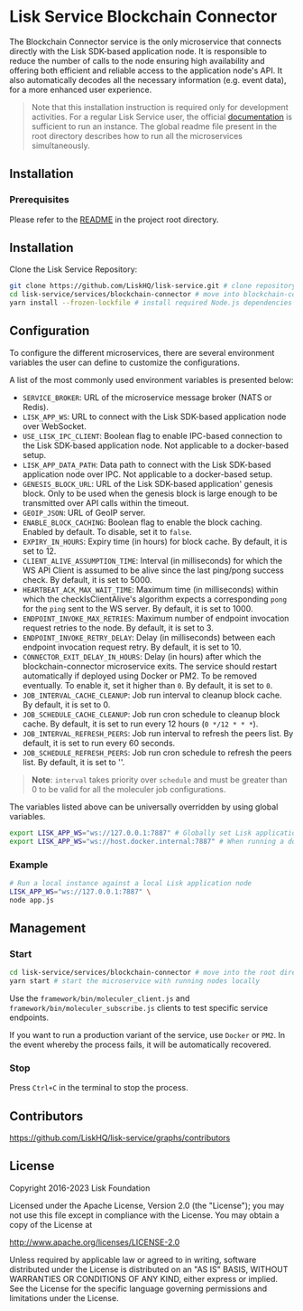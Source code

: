 # Lisk Service Blockchain Connector

The Blockchain Connector service is the only microservice that connects directly with the Lisk SDK-based application node. It is responsible to reduce the number of calls to the node ensuring high availability and offering both efficient and reliable access to the application node's API. It also automatically decodes all the necessary information (e.g. event data), for a more enhanced user experience.

> Note that this installation instruction is required only for development activities. For a regular Lisk Service user, the official [documentation](https://lisk.com/documentation/lisk-service/) is sufficient to run an instance. The global readme file present in the root directory describes how to run all the microservices simultaneously.

## Installation

### Prerequisites

Please refer to the [README](../../README.md) in the project root directory.

## Installation

Clone the Lisk Service Repository:

```bash
git clone https://github.com/LiskHQ/lisk-service.git # clone repository
cd lisk-service/services/blockchain-connector # move into blockchain-connector microservice directory
yarn install --frozen-lockfile # install required Node.js dependencies
```

## Configuration

To configure the different microservices, there are several environment variables the user can define to customize the configurations.

A list of the most commonly used environment variables is presented below:

- `SERVICE_BROKER`: URL of the microservice message broker (NATS or Redis).
- `LISK_APP_WS`: URL to connect with the Lisk SDK-based application node over WebSocket.
- `USE_LISK_IPC_CLIENT`: Boolean flag to enable IPC-based connection to the Lisk SDK-based application node. Not applicable to a docker-based setup.
- `LISK_APP_DATA_PATH`: Data path to connect with the Lisk SDK-based application node over IPC. Not applicable to a docker-based setup.
- `GENESIS_BLOCK_URL`: URL of the Lisk SDK-based application' genesis block. Only to be used when the genesis block is large enough to be transmitted over API calls within the timeout.
- `GEOIP_JSON`: URL of GeoIP server.
- `ENABLE_BLOCK_CACHING`: Boolean flag to enable the block caching. Enabled by default. To disable, set it to `false`.
- `EXPIRY_IN_HOURS`: Expiry time (in hours) for block cache. By default, it is set to 12.
- `CLIENT_ALIVE_ASSUMPTION_TIME`: Interval (in milliseconds) for which the WS API Client is assumed to be alive since the last ping/pong success check. By default, it is set to 5000.
- `HEARTBEAT_ACK_MAX_WAIT_TIME`: Maximum time (in milliseconds) within which the checkIsClientAlive's algorithm expects a corresponding `pong` for the `ping` sent to the WS server. By default, it is set to 1000.
- `ENDPOINT_INVOKE_MAX_RETRIES`: Maximum number of endpoint invocation request retries to the node. By default, it is set to 3.
- `ENDPOINT_INVOKE_RETRY_DELAY`: Delay (in milliseconds) between each endpoint invocation request retry. By default, it is set to 10.
- `CONNECTOR_EXIT_DELAY_IN_HOURS`: Delay (in hours) after which the blockchain-connector microservice exits. The service should restart automatically if deployed using Docker or PM2. To be removed eventually. To enable it, set it higher than `0`. By default, it is set to `0`.
- `JOB_INTERVAL_CACHE_CLEANUP`: Job run interval to cleanup block cache. By default, it is set to 0.
- `JOB_SCHEDULE_CACHE_CLEANUP`: Job run cron schedule to cleanup block cache. By default, it is set to run every 12 hours (`0 */12 * * *`).
- `JOB_INTERVAL_REFRESH_PEERS`: Job run interval to refresh the peers list. By default, it is set to run every 60 seconds.
- `JOB_SCHEDULE_REFRESH_PEERS`: Job run cron schedule to refresh the peers list. By default, it is set to ''.

> **Note**: `interval` takes priority over `schedule` and must be greater than 0 to be valid for all the moleculer job configurations.

The variables listed above can be universally overridden by using global variables.

```bash
export LISK_APP_WS="ws://127.0.0.1:7887" # Globally set Lisk application node URL
export LISK_APP_WS="ws://host.docker.internal:7887" # When running a docker-based setup
```

### Example

```bash
# Run a local instance against a local Lisk application node
LISK_APP_WS="ws://127.0.0.1:7887" \
node app.js
```

## Management

### Start

```bash
cd lisk-service/services/blockchain-connector # move into the root directory of the blockchain-connector microservice
yarn start # start the microservice with running nodes locally
```

Use the `framework/bin/moleculer_client.js` and `framework/bin/moleculer_subscribe.js` clients to test specific service endpoints.

If you want to run a production variant of the service, use `Docker` or `PM2`. In the event whereby the process fails, it will be automatically recovered.

### Stop

Press `Ctrl+C` in the terminal to stop the process.

## Contributors

https://github.com/LiskHQ/lisk-service/graphs/contributors

## License

Copyright 2016-2023 Lisk Foundation

Licensed under the Apache License, Version 2.0 (the "License");
you may not use this file except in compliance with the License.
You may obtain a copy of the License at

http://www.apache.org/licenses/LICENSE-2.0

Unless required by applicable law or agreed to in writing, software
distributed under the License is distributed on an "AS IS" BASIS,
WITHOUT WARRANTIES OR CONDITIONS OF ANY KIND, either express or implied.
See the License for the specific language governing permissions and
limitations under the License.

[lisk documentation site]: https://lisk.com/documentation
